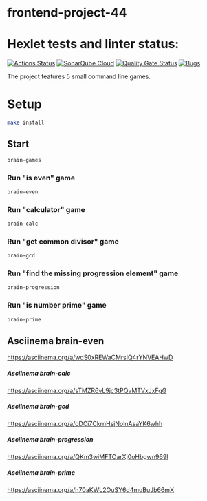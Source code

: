 # frontend-project-44

# Hexlet tests and linter status:
[![Actions Status](https://github.com/BlizzardAZ/frontend-project-44/actions/workflows/hexlet-check.yml/badge.svg)](https://github.com/BlizzardAZ/frontend-project-44/actions)
[![SonarQube Cloud](https://sonarcloud.io/images/project_badges/sonarcloud-light.svg)](https://sonarcloud.io/summary/new_code?id=BlizzardAZ_frontend-project-44)
[![Quality Gate Status](https://sonarcloud.io/api/project_badges/measure?project=BlizzardAZ_frontend-project-44&metric=alert_status)](https://sonarcloud.io/summary/new_code?id=BlizzardAZ_frontend-project-44)
[![Bugs](https://sonarcloud.io/api/project_badges/measure?project=BlizzardAZ_frontend-project-44&metric=bugs)](https://sonarcloud.io/summary/new_code?id=BlizzardAZ_frontend-project-44)

The project features 5 small command line games.


# Setup

```bash
make install
```

## Start

```bash
brain-games
```

### Run "is even" game

```bash
brain-even
``` 

### Run "calculator" game

```bash
brain-calc
``` 

### Run "get common divisor" game

```bash
brain-gcd
``` 
	
### Run "find the missing progression element" game

```bash
brain-progression
```	

### Run "is number prime" game

```bash
brain-prime 
```


## Asciinema brain-even
https://asciinema.org/a/wdS0xREWaCMrsiQ4rYNVEAHwD
##### Asciinema brain-calc
https://asciinema.org/a/sTMZR6vL9jc3tPQvMTVxJxFgG
##### Asciinema brain-gcd
https://asciinema.org/a/oDCi7CkrnHsjNolnAsaYK6whh
##### Asciinema brain-progression
https://asciinema.org/a/QKm3wiMFTOarXj0oHbgwn969l
##### Asciinema brain-prime
https://asciinema.org/a/h70aKWL2OuSY6d4muBuJb66mX
